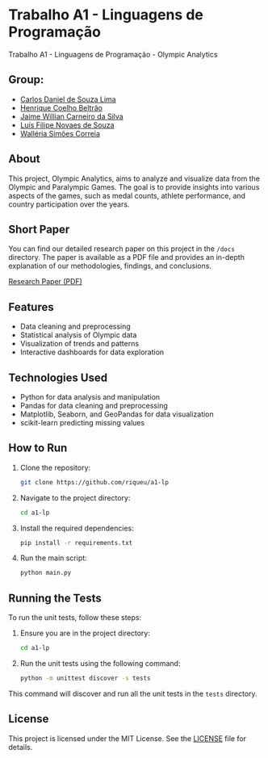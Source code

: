 # Trabalho A1 - Linguagens de Programação
Trabalho A1 - Linguagens de Programação - Olympic Analytics

## Group:
- [Carlos Daniel de Souza Lima](https://github.com/G4me0ver23)
- [Henrique Coelho Beltrão](https://github.com/riqueu)
- [Jaime Willian Carneiro da Silva](https://github.com/JaimeWillianCarneiro)
- [Luís Filipe Novaes de Souza](https://github.com/Filipe-Novaes)
- [Walléria Simões Correia](https://github.com/WalleriaSimoes)

## About

This project, Olympic Analytics, aims to analyze and visualize data from the Olympic and Paralympic Games. The goal is to provide insights into various aspects of the games, such as medal counts, athlete performance, and country participation over the years.

## Short Paper

You can find our detailed research paper on this project in the `/docs` directory. The paper is available as a PDF file and provides an in-depth explanation of our methodologies, findings, and conclusions.

[Research Paper (PDF)](/docs/short_paper.pdf)

## Features

- Data cleaning and preprocessing
- Statistical analysis of Olympic data
- Visualization of trends and patterns
- Interactive dashboards for data exploration

## Technologies Used

- Python for data analysis and manipulation
- Pandas for data cleaning and preprocessing
- Matplotlib, Seaborn, and GeoPandas for data visualization
- scikit-learn predicting missing values

## How to Run

1. Clone the repository:
    ```bash
    git clone https://github.com/riqueu/a1-lp
    ```
2. Navigate to the project directory:
    ```bash
    cd a1-lp
    ```
3. Install the required dependencies:
    ```bash
    pip install -r requirements.txt
    ```
4. Run the main script:
    ```bash
    python main.py
    ```
## Running the Tests

To run the unit tests, follow these steps:

1. Ensure you are in the project directory:
    ```bash
    cd a1-lp
    ```

2. Run the unit tests using the following command:
    ```bash
    python -m unittest discover -s tests
    ```

This command will discover and run all the unit tests in the `tests` directory.


## License

This project is licensed under the MIT License. See the [LICENSE](LICENSE) file for details.